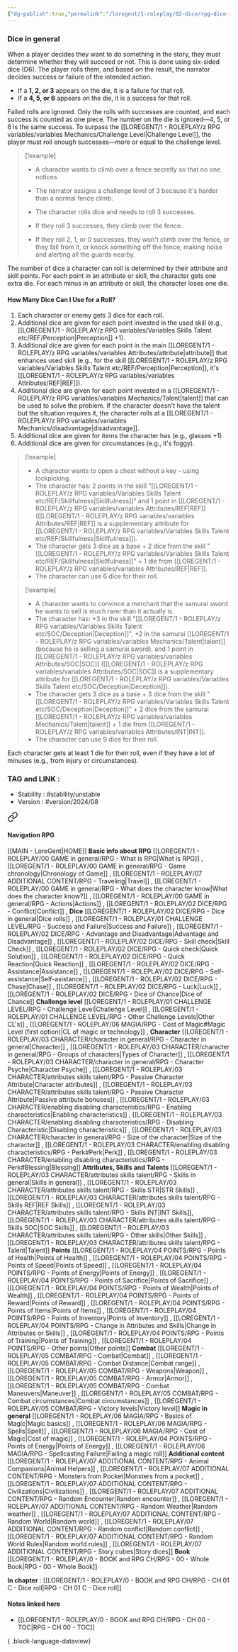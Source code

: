 ```yaml
---
{"dg-publish":true,"permalink":"/loregent/1-roleplay/02-dice/rpg-dice-in-general/"}
---
```



### Dice in general

When a player decides they want to do something in the story, they must determine whether they will succeed or not. This is done using six-sided dice (D6). The player rolls them, and based on the result, the narrator decides success or failure of the intended action.

- If a **1, 2, or 3** appears on the die, it is a failure for that roll.    
- If a **4, 5, or 6** appears on the die, it is a success for that roll.

Failed rolls are ignored. Only the rolls with successes are counted, and each success is counted as one piece. The number on the die is ignored—4, 5, or 6 is the same success. To surpass the [[LOREGENT/1 - ROLEPLAY/z RPG variables/variables Mechanics/Challenge Level\|Challenge Level]], the player must roll enough successes—more or equal to the challenge level.

> [!example]
> 
> - A character wants to climb over a fence secretly so that no one notices.
> - The narrator assigns a challenge level of 3 because it's harder than a normal fence climb.
> 
> - The character rolls dice and needs to roll 3 successes.
> -  If they roll 3 successes, they climb over the fence.
> - If they roll 2, 1, or 0 successes, they won't climb over the fence, or they fall from it, or knock something off the fence, making noise and alerting all the guards nearby.

The number of dice a character can roll is determined by their attribute and skill points. For each point in an attribute or skill, the character gets one extra die. For each minus in an attribute or skill, the character loses one die.

#### How Many Dice Can I Use for a Roll?

1. Each character or enemy gets 3 dice for each roll.
2. Additional dice are given for each point invested in the used skill (e.g., [[LOREGENT/1 - ROLEPLAY/z RPG variables/Variables Skills Talent etc/REF/Perception\|Perception]] +1).
3. Additional dice are given for each point in the main [[LOREGENT/1 - ROLEPLAY/z RPG variables/variables Attributes/attribute\|attribute]] that enhances used skill (e.g., for the skill [[LOREGENT/1 - ROLEPLAY/z RPG variables/Variables Skills Talent etc/REF/Perception\|Perception]], it's [[LOREGENT/1 - ROLEPLAY/z RPG variables/variables Attributes/REF\|REF]]).
4. Additional dice are given for each point invested in a [[LOREGENT/1 - ROLEPLAY/z RPG variables/variables Mechanics/Talent\|talent]] that can be used to solve the problem. If the character doesn't have the talent but the situation requires it, the character rolls at a [[LOREGENT/1 - ROLEPLAY/z RPG variables/variables Mechanics/disadvantage\|disadvantage]].
5. Additional dice are given for items the character has (e.g., glasses +1).
6. Additional dice are given for circumstances (e.g., it's foggy).

> [!example]
> * A character wants to open a chest without a key – using lockpicking.
> * The character has: 2 points in the skill "[[LOREGENT/1 - ROLEPLAY/z RPG variables/Variables Skills Talent etc/REF/Skillfulness\|Skillfulness]]" and 1 point in [[LOREGENT/1 - ROLEPLAY/z RPG variables/variables Attributes/REF\|REF]] ([[LOREGENT/1 - ROLEPLAY/z RPG variables/variables Attributes/REF\|REF]] is a supplementary attribute for [[LOREGENT/1 - ROLEPLAY/z RPG variables/Variables Skills Talent etc/REF/Skillfulness\|Skillfulness]]).
> * The character gets 3 dice as a base + 2 dice from the skill "[[LOREGENT/1 - ROLEPLAY/z RPG variables/Variables Skills Talent etc/REF/Skillfulness\|Skillfulness]]" + 1 die from [[LOREGENT/1 - ROLEPLAY/z RPG variables/variables Attributes/REF\|REF]].
> * The character can use 6 dice for their roll.

> [!example]
> * A character wants to convince a merchant that the samurai sword he wants to sell is much rarer than it actually is.
> * The character has: +3 in the skill "[[LOREGENT/1 - ROLEPLAY/z RPG variables/Variables Skills Talent etc/SOC/Deception\|Deception]]", +2 in the samurai [[LOREGENT/1 - ROLEPLAY/z RPG variables/variables Mechanics/Talent\|talent]] (because he is selling a samurai sword), and 1 point in [[LOREGENT/1 - ROLEPLAY/z RPG variables/variables Attributes/SOC\|SOC]] ([[LOREGENT/1 - ROLEPLAY/z RPG variables/variables Attributes/SOC\|SOC]] is a supplementary attribute for [[LOREGENT/1 - ROLEPLAY/z RPG variables/Variables Skills Talent etc/SOC/Deception\|Deception]]).
> * The character gets 3 dice as a base + 3 dice from the skill "[[LOREGENT/1 - ROLEPLAY/z RPG variables/Variables Skills Talent etc/SOC/Deception\|Deception]]" + 2 dice from the samurai [[LOREGENT/1 - ROLEPLAY/z RPG variables/variables Mechanics/Talent\|talent]] + 1 die from [[LOREGENT/1 - ROLEPLAY/z RPG variables/variables Attributes/INT\|INT]].
> * The character can use 9 dice for their roll.

Each character gets at least 1 die for their roll, even if they have a lot of minuses (e.g., from injury or circumstances).

### TAG and LINK :
- Stability : #stability/unstable
- Version : #version/2024/08 
 

<div class="transclusion internal-embed is-loaded"><a class="markdown-embed-link" href="/loregent/assets/structure/navigation/nav-rpg/" aria-label="Open link"><svg xmlns="http://www.w3.org/2000/svg" width="24" height="24" viewBox="0 0 24 24" fill="none" stroke="currentColor" stroke-width="2" stroke-linecap="round" stroke-linejoin="round" class="svg-icon lucide-link"><path d="M10 13a5 5 0 0 0 7.54.54l3-3a5 5 0 0 0-7.07-7.07l-1.72 1.71"></path><path d="M14 11a5 5 0 0 0-7.54-.54l-3 3a5 5 0 0 0 7.07 7.07l1.71-1.71"></path></svg></a><div class="markdown-embed">




#### Navigation RPG
[[MAIN - LoreGent\|HOME]]
**Basic info about RPG**
[[LOREGENT/1 - ROLEPLAY/00 GAME in general/RPG - What is RPG\|What is RPG]] , [[LOREGENT/1 - ROLEPLAY/00 GAME in general/RPG - Game chronology\|Chronology of Game]] , [[LOREGENT/1 - ROLEPLAY/07 ADDITIONAL CONTENT/RPG - Traveling\|Travel]] , [[LOREGENT/1 - ROLEPLAY/00 GAME in general/RPG - What does the character know\|What does the character know?]] , [[LOREGENT/1 - ROLEPLAY/00 GAME in general/RPG - Actions\|Actions]] , [[LOREGENT/1 - ROLEPLAY/02 DICE/RPG - Conflict\|Conflict]] ,
**Dice**
[[LOREGENT/1 - ROLEPLAY/02 DICE/RPG - Dice in general\|Dice rolls]] , [[LOREGENT/1 - ROLEPLAY/01 CHALLENGE LEVEL/RPG - Success and Failure\|Success and Failure]] , [[LOREGENT/1 - ROLEPLAY/02 DICE/RPG - Advantage and Disadvantage\|Advantage and Disadvantage]] , [[LOREGENT/1 - ROLEPLAY/02 DICE/RPG - Skill check\|Skill Check]] , [[LOREGENT/1 - ROLEPLAY/02 DICE/RPG - Quick check\|Quick Solution]] , [[LOREGENT/1 - ROLEPLAY/02 DICE/RPG - Quick Reaction\|Quick Reaction]] , [[LOREGENT/1 - ROLEPLAY/02 DICE/RPG - Assistance\|Assistance]] , [[LOREGENT/1 - ROLEPLAY/02 DICE/RPG - Self-assistance\|Self-asistance]] , [[LOREGENT/1 - ROLEPLAY/02 DICE/RPG - Chase\|Chase]] , [[LOREGENT/1 - ROLEPLAY/02 DICE/RPG - Luck\|Luck]] , [[LOREGENT/1 - ROLEPLAY/02 DICE/RPG - Dice of Chance\|Dice of Chance]] 
**Challenge level**
[[LOREGENT/1 - ROLEPLAY/01 CHALLENGE LEVEL/RPG - Challenge Level\|Challenge Level]] , [[LOREGENT/1 - ROLEPLAY/01 CHALLENGE LEVEL/RPG - Other Challenge Levels\|Other CL's]]  , [[LOREGENT/1 - ROLEPLAY/06 MAGIA/RPG - Cost of Magic#Magic Level (first option)\|CL of magic or technology]] , 
**Character**
[[LOREGENT/1 - ROLEPLAY/03 CHARACTER/character in general/RPG - Character in general\|Character]] , [[LOREGENT/1 - ROLEPLAY/03 CHARACTER/character in general/RPG - Groups of characters\|Types of Character]] , [[LOREGENT/1 - ROLEPLAY/03 CHARACTER/character in general/RPG - Character Psyche\|Character Psyche]] , [[LOREGENT/1 - ROLEPLAY/03 CHARACTER/attributes skills talent/RPG - Passive Character Attribute\|Character attributes]] , [[LOREGENT/1 - ROLEPLAY/03 CHARACTER/attributes skills talent/RPG - Passive Character Attribute\|Passive attribute bonuses]] , [[LOREGENT/1 - ROLEPLAY/03 CHARACTER/enabling disabling characteristics/RPG - Enabling characteristics\|Enabling characteristics]] , [[LOREGENT/1 - ROLEPLAY/03 CHARACTER/enabling disabling characteristics/RPG - Disabling Characteristic\|Disabling characteristics]] , [[LOREGENT/1 - ROLEPLAY/03 CHARACTER/character in general/RPG - Size of the character\|Size of the character]] , [[LOREGENT/1 - ROLEPLAY/03 CHARACTER/enabling disabling characteristics/RPG - Perk#Perk\|Perk]] , [[LOREGENT/1 - ROLEPLAY/03 CHARACTER/enabling disabling characteristics/RPG - Perk#Blessing\|Blessing]]
**Attributes, Skills and Talents**
[[LOREGENT/1 - ROLEPLAY/03 CHARACTER/attributes skills talent/RPG - Skills in general\|Skills in general]] , [[LOREGENT/1 - ROLEPLAY/03 CHARACTER/attributes skills talent/RPG - Skills STR\|STR Skills]] , [[LOREGENT/1 - ROLEPLAY/03 CHARACTER/attributes skills talent/RPG - Skills REF\|REF Skills]] , [[LOREGENT/1 - ROLEPLAY/03 CHARACTER/attributes skills talent/RPG - Skills INT\|INT Skills]], [[LOREGENT/1 - ROLEPLAY/03 CHARACTER/attributes skills talent/RPG - Skills SOC\|SOC Skills]] , [[LOREGENT/1 - ROLEPLAY/03 CHARACTER/attributes skills talent/RPG - Other skills\|Other Skills]] , [[LOREGENT/1 - ROLEPLAY/03 CHARACTER/attributes skills talent/RPG - Talent\|Talent]]
**Points**
[[LOREGENT/1 - ROLEPLAY/04 POINTS/RPG - Points of Health\|Points of Health]] , [[LOREGENT/1 - ROLEPLAY/04 POINTS/RPG - Points of Speed\|Points of Speed]] , [[LOREGENT/1 - ROLEPLAY/04 POINTS/RPG - Points of Energy\|Points of Energy]] , [[LOREGENT/1 - ROLEPLAY/04 POINTS/RPG - Points of Sacrifice\|Points of Sacrifice]] , [[LOREGENT/1 - ROLEPLAY/04 POINTS/RPG - Points of Wealth\|Points of Wealth]] , [[LOREGENT/1 - ROLEPLAY/04 POINTS/RPG - Points of Reward\|Points of Reward]] , [[LOREGENT/1 - ROLEPLAY/04 POINTS/RPG - Points of Items\|Points of Items]] , [[LOREGENT/1 - ROLEPLAY/04 POINTS/RPG - Points of Inventory\|Points of Inventory]] , [[LOREGENT/1 - ROLEPLAY/04 POINTS/RPG - Change in Attributes and Skills\|Change in Attributes or Skills]] , [[LOREGENT/1 - ROLEPLAY/04 POINTS/RPG - Points of Training\|Points of Training]] , [[LOREGENT/1 - ROLEPLAY/04 POINTS/RPG - Other points\|Other points]]
**Combat**
[[LOREGENT/1 - ROLEPLAY/05 COMBAT/RPG - Combat\|Combat]] , [[LOREGENT/1 - ROLEPLAY/05 COMBAT/RPG - Combat Distance\|Combat range]] , [[LOREGENT/1 - ROLEPLAY/05 COMBAT/RPG - Weapons\|Weapon]] , [[LOREGENT/1 - ROLEPLAY/05 COMBAT/RPG - Armor\|Armor]] , [[LOREGENT/1 - ROLEPLAY/05 COMBAT/RPG - Combat Maneuvers\|Maneuver]] , [[LOREGENT/1 - ROLEPLAY/05 COMBAT/RPG - Combat circumstances\|Combat circumstances]] , [[LOREGENT/1 - ROLEPLAY/05 COMBAT/RPG - Victory levels\|Victory level]]
**Magic in general**
[[LOREGENT/1 - ROLEPLAY/06 MAGIA/RPG - Basics of Magic\|Magic basics]] , [[LOREGENT/1 - ROLEPLAY/06 MAGIA/RPG - Spells\|Spell]] , [[LOREGENT/1 - ROLEPLAY/06 MAGIA/RPG - Cost of Magic\|Cost of magic]] , [[LOREGENT/1 - ROLEPLAY/04 POINTS/RPG - Points of Energy\|Points of Energy]] , [[LOREGENT/1 - ROLEPLAY/06 MAGIA/RPG - Spellcasting Failure\|Failing a magic roll]]
**Additional content**
[[LOREGENT/1 - ROLEPLAY/07 ADDITIONAL CONTENT/RPG - Animal Companions\|Animal Helpers]] , [[LOREGENT/1 - ROLEPLAY/07 ADDITIONAL CONTENT/RPG - Monsters from Pocket\|Monsters from a pocket]] , [[LOREGENT/1 - ROLEPLAY/07 ADDITIONAL CONTENT/RPG - Civilizations\|Civilizations]] , [[LOREGENT/1 - ROLEPLAY/07 ADDITIONAL CONTENT/RPG - Random Encounter\|Random encounter]] , [[LOREGENT/1 - ROLEPLAY/07 ADDITIONAL CONTENT/RPG - Random Weather\|Random weather]] , [[LOREGENT/1 - ROLEPLAY/07 ADDITIONAL CONTENT/RPG - Random World\|Random world]] , [[LOREGENT/1 - ROLEPLAY/07 ADDITIONAL CONTENT/RPG - Random conflict\|Random conflict]] , [[LOREGENT/1 - ROLEPLAY/07 ADDITIONAL CONTENT/RPG - Random World Rules\|Random world rules]] , [[LOREGENT/1 - ROLEPLAY/07 ADDITIONAL CONTENT/RPG - Story cubes\|Story dices]]
**Book**
[[LOREGENT/1 - ROLEPLAY/0 - BOOK and RPG CH/RPG - 00 - Whole Book\|RPG - 00 - Whole Book]]

</div></div>


**In chapter** : [[LOREGENT/1 - ROLEPLAY/0 - BOOK and RPG CH/RPG - CH 01 C - Dice roll\|RPG - CH 01 C - Dice roll]] 

#### Notes linked here
- [[LOREGENT/1 - ROLEPLAY/0 - BOOK and RPG CH/RPG - CH 00 - TOC\|RPG - CH 00 - TOC]]

{ .block-language-dataview}



